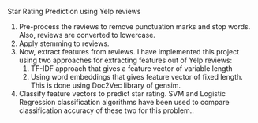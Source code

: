 Star Rating Prediction using Yelp reviews

1. Pre-process the reviews to remove punctuation marks and stop words. Also, reviews are converted to lowercase.
2. Apply stemming to reviews.
3. Now, extract features from reviews.
    I have implemented this project using two approaches for extracting features out of Yelp reviews:
    1. TF-IDF approach that gives a feature vector of variable length
    2. Using word embeddings that gives feature vector of fixed length. This is done using Doc2Vec library of gensim.
4. Classify feature vectors to predict star rating. SVM and Logistic Regression classification algorithms have been used to compare classification accuracy of these two for this problem..
